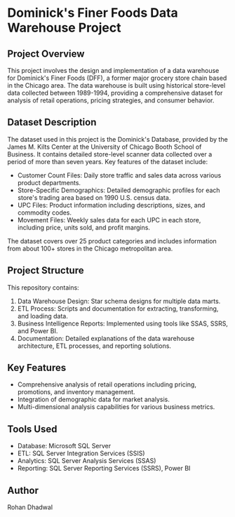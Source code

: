 # Dominick's Finer Foods Data Warehouse Project

## Project Overview

This project involves the design and implementation of a data warehouse for Dominick's Finer Foods (DFF), a former major grocery store chain based in the Chicago area. The data warehouse is built using historical store-level data collected between 1989-1994, providing a comprehensive dataset for analysis of retail operations, pricing strategies, and consumer behavior.

## Dataset Description

The dataset used in this project is the Dominick's Database, provided by the James M. Kilts Center at the University of Chicago Booth School of Business. It contains detailed store-level scanner data collected over a period of more than seven years. Key features of the dataset include:

- Customer Count Files: Daily store traffic and sales data across various product departments.
- Store-Specific Demographics: Detailed demographic profiles for each store's trading area based on 1990 U.S. census data.
- UPC Files: Product information including descriptions, sizes, and commodity codes.
- Movement Files: Weekly sales data for each UPC in each store, including price, units sold, and profit margins.

The dataset covers over 25 product categories and includes information from about 100+ stores in the Chicago metropolitan area.

## Project Structure

This repository contains:

1. Data Warehouse Design: Star schema designs for multiple data marts.
2. ETL Process: Scripts and documentation for extracting, transforming, and loading data.
3. Business Intelligence Reports: Implemented using tools like SSAS, SSRS, and Power BI.
4. Documentation: Detailed explanations of the data warehouse architecture, ETL processes, and reporting solutions.

## Key Features

- Comprehensive analysis of retail operations including pricing, promotions, and inventory management.
- Integration of demographic data for market analysis.
- Multi-dimensional analysis capabilities for various business metrics.

## Tools Used

- Database: Microsoft SQL Server
- ETL: SQL Server Integration Services (SSIS)
- Analytics: SQL Server Analysis Services (SSAS)
- Reporting: SQL Server Reporting Services (SSRS), Power BI

## Author

Rohan Dhadwal

